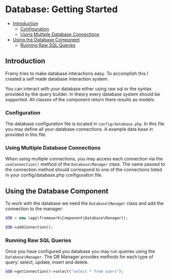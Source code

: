 # Database: Getting Started

 - [Introduction](#introduction)
    - [Configuration](#configuration)
    - [Using Multiple Database Connections](#using-multiple-database-connections)
 - [Using the Database Component](#using-the-database-component)
    - [Running Raw SQL Queries](#running-raw-sql-queries)
    
    
## Introduction 

Framy tries to make database interactions easy. To accomplish this I created a self made database interaction system.

You can interact with your database either using raw sql or the syntax provided by the query builder. In theory every database system should be supported. All classes of the component return there results as models. 

### Configuration

The database configuration file is located in `config/database.php`. In this file you may define all your database connections. A example data base in provided in this file.

### Using Multiple Database Connections

When using multiple connections, you may access each connection via the `useConnection()` method of the `Database\Manager` class. The name passed to the connection method should correspond to one of the connections listed in your config/database.php configuration file.

## Using the Database Component

To work with the database we need the `Database\Manager` class and add the connection to the manager:

```php
$DB = new \app\framework\Component\Database\Manager();

$DB->addConnection();
``` 

### Running Raw SQL Queries

Once you have configured you database you may run queries using the `Database\Manager`. The DB Manager provides methods for each type of query: select, update, insert and delete.

```php
$DB->getConnection()->select("select * from users");
```